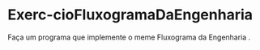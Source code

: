 # Exerc-cioFluxogramaDaEngenharia
Faça um programa que implemente o meme Fluxograma da Engenharia .

